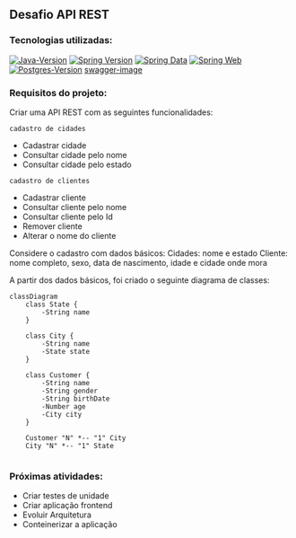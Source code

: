 ## Desafio API REST

### Tecnologias utilizadas:

[![Java-Version][java-image]][java-url]
[![Spring Version][spring-image]][spring-url]
[![Spring Data][spring-data-image]][spring-data-url]
[![Spring Web][spring-web-image]][spring-web-url]
[![Postgres-Version][postgres-image]][postgres-url]
[swagger-image]

### Requisitos do projeto:

Criar uma API REST com as seguintes funcionalidades:

`cadastro de cidades`
- Cadastrar cidade
- Consultar cidade pelo nome
- Consultar cidade pelo estado

`cadastro de clientes`
- Cadastrar cliente
- Consultar cliente pelo nome
- Consultar cliente pelo Id
- Remover cliente
- Alterar o nome do cliente

Considere o cadastro com dados básicos:
Cidades: nome e estado
Cliente: nome completo, sexo, data de nascimento, idade e cidade onde mora


A partir dos dados básicos, foi criado o seguinte diagrama de classes:
```mermaid
classDiagram
    class State {
        -String name
    }
    
    class City {
        -String name
        -State state
    }
    
    class Customer {
        -String name
        -String gender 
        -String birthDate
        -Number age
        -City city
    }
    
    Customer "N" *-- "1" City
    City "N" *-- "1" State
    
```

### Próximas atividades: 

- Criar testes de unidade
- Criar aplicação frontend
- Evoluir Arquitetura
- Conteinerizar a aplicação

[java-image]: https://img.shields.io/badge/microsoft_jdk-17.0.11-red
[java-url]: https://learn.microsoft.com/pt-br/java/openjdk/download
[spring-image]: https://img.shields.io/badge/spring_boot-3.2.5-green
[spring-url]: https://github.com/spring-projects/spring-boot/releases/tag/v3.2.5
[spring-data-image]: https://img.shields.io/badge/spring_data_jpa-3.2.5-green
[spring-data-url]: https://spring.io/projects/spring-data-jpa
[spring-web-image]: https://img.shields.io/badge/spring_web-3.2.5-green
[spring-web-url]: https://docs.spring.io/spring-boot/docs/current/reference/html/web.html
[postgres-image]: https://img.shields.io/badge/postgres-16.1-blue
[postgres-url]: https://www.postgresql.org/about/news/postgresql-161-155-1410-1313-1217-and-1122-released-2749/
[swagger-image]: https://img.shields.io/badge/swagger-2.3.0-purple
